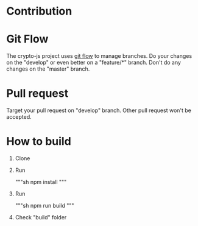 # Contribution

# Git Flow

The crypto-js project uses [git flow](https://github.com/nvie/gitflow) to manage branches.
Do your changes on the "develop" or even better on a "feature/*" branch. Don't do any changes on the "master" branch.

# Pull request

Target your pull request on "develop" branch. Other pull request won't be accepted.

# How to build

1. Clone

2. Run

   """sh
    npm install
   """

3. Run

   """sh
    npm run build
   """

4. Check "build" folder